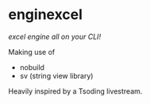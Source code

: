 # enginexcel
*excel engine all on your CLI!*


Making use of
* nobuild
* sv (string view library)


Heavily inspired by a Tsoding livestream.
